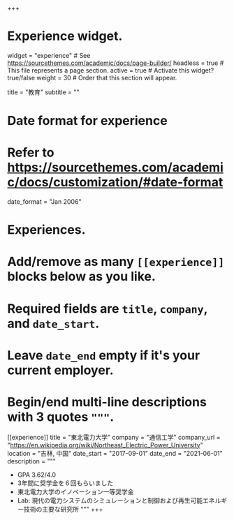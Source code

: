 +++
# Experience widget.
widget = "experience"  # See https://sourcethemes.com/academic/docs/page-builder/
headless = true  # This file represents a page section.
active = true  # Activate this widget? true/false
weight = 30  # Order that this section will appear.

title = "教育"
subtitle = ""

# Date format for experience
#   Refer to https://sourcethemes.com/academic/docs/customization/#date-format
date_format = "Jan 2006"

# Experiences.
#   Add/remove as many `[[experience]]` blocks below as you like.
#   Required fields are `title`, `company`, and `date_start`.
#   Leave `date_end` empty if it's your current employer.
#   Begin/end multi-line descriptions with 3 quotes `"""`.
[[experience]]
  title = "東北電力大学"
  company = "通信工学"
  company_url = "https://en.wikipedia.org/wiki/Northeast_Electric_Power_University"
  location = "吉林, 中国"
  date_start = "2017-09-01"
  date_end = "2021-06-01"
  description = """
  
  * GPA 3.62/4.0
  * 3年間に奨学金を６回もらいました
  * 東北電力大学のイノベーション一等奨学金
  * Lab: 現代の電力システムのシミュレーションと制御および再生可能エネルギー技術の主要な研究所
  """
+++

